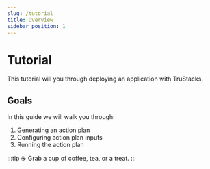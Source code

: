 ```yaml
---
slug: /tutorial
title: Overview
sidebar_position: 1
---
```


# Tutorial

This tutorial will you through deploying an application with TruStacks.

## Goals

In this guide we will walk you through:

1. Generating an action plan
2. Configuring action plan inputs
3. Running the action plan

:::tip
☕ Grab a cup of coffee, tea, or a treat.
:::
